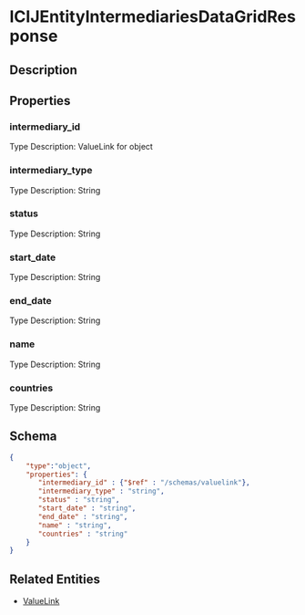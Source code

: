 # ICIJEntityIntermediariesDataGridResponse
## Description

## Properties
### intermediary_id


Type Description: ValueLink for object
### intermediary_type


Type Description: String
### status


Type Description: String
### start_date


Type Description: String
### end_date


Type Description: String
### name


Type Description: String
### countries


Type Description: String

## Schema
```json
{
    "type":"object",
    "properties": {
       "intermediary_id" : {"$ref" : "/schemas/valuelink"},
       "intermediary_type" : "string",
       "status" : "string",
       "start_date" : "string",
       "end_date" : "string",
       "name" : "string",
       "countries" : "string"
    }
}
```

## Related Entities
- [ValueLink](ValueLink.md)


